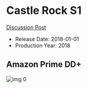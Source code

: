 # Castle Rock S1

[Discussion Post](https://www.avsforum.com/threads/bass-eq-for-filtered-movies.2995212/post-59414248)

* Release Date: 2018-01-01
* Production Year: 2018

## Amazon Prime DD+

![img 0](https://i.imgur.com/Vt3CZsh.jpg)

